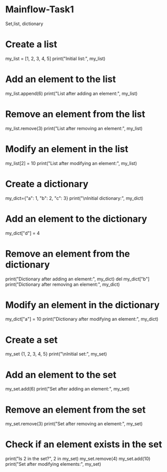 # Mainflow-Task1
Set,list, dictionary
# Create a list
my_list = [1, 2, 3, 4, 5]
print("Initial list:", my_list)
# Add an element to the list
my_list.append(6)
print("List after adding an element:", my_list)
# Remove an element from the list
my_list.remove(3) 
print("List after removing an element:", my_list)
 # Modify an element in the list
my_list[2] = 10
print("List after modifying an element:", my_list)
# Create a dictionary
my_dict={"a": 1, "b": 2, "c": 3} 
print("\nInitial dictionary:", my_dict)
# Add an element to the dictionary
my_dict["d"] = 4
 # Remove an element from the dictionary
print("Dictionary after adding an element:", my_dict) 
del my_dict["b"] 
print("Dictionary after removing an element:", my_dict)
# Modify an element in the dictionary
my_dict["a"] = 10 
print("Dictionary after modifying an element:", my_dict)
# Create a set
my_set {1, 2, 3, 4, 5} 
print("\nInitial set:", my_set)
# Add an element to the set
my_set.add(6) 
print("Set after adding an element:", my_set) 
# Remove an element from the set
my_set.remove(3) 
print("Set after removing an element:", my_set)
# Check if an element exists in the set
print("Is 2 in the set?", 2 in my_set) 
my_set.remove(4)
my_set.add(10)
print("Set after modifying elements:", my_set)
